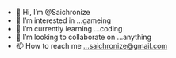 - 👋 Hi, I’m @Saichronize
- 👀 I’m interested in ...gameing
- 🌱 I’m currently learning ...coding
- 💞️ I’m looking to collaborate on ...anything
- 📫 How to reach me ...saichronize@gmail.com

<!---
Saichronize/Saichronize is a ✨ special ✨ repository because its `README.md` (this file) appears on your GitHub profile.
You can click the Preview link to take a look at your changes.
--->
